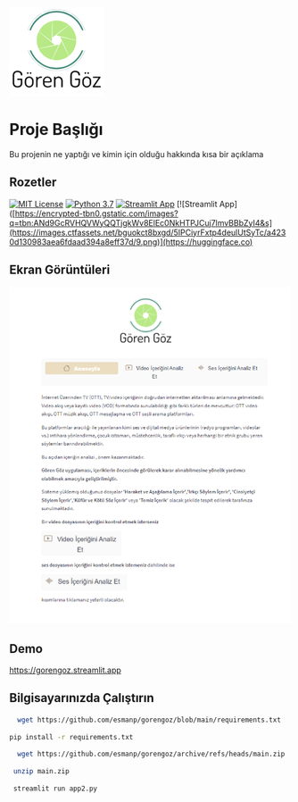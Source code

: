 

![Logo](https://github.com/esmanp/gorengoz/blob/main/logo.png?raw=true)

    
# Proje Başlığı

Bu projenin ne yaptığı ve kimin için olduğu hakkında kısa bir açıklama


## Rozetler

[![MIT License](https://img.shields.io/badge/License-MIT-green.svg)](https://choosealicense.com/licenses/mit/)
[![Python 3.7](https://img.shields.io/badge/python-3.7-blue.svg)](https://www.python.org/downloads/release/python-370/)
[![Streamlit App](https://docs.streamlit.io/logo.svg)](https://docs.streamlit.io)
[![Streamlit App]([https://encrypted-tbn0.gstatic.com/images?q=tbn:ANd9GcRVHQVWyQQTjgkWv8ElEc0NkHTPJCuj7lmvBBbZyI4&s](https://images.ctfassets.net/bguokct8bxgd/5IPCiyrFxtp4deulUtSyTc/a4230d130983aea6fdaad394a8eff37d/9.png)](https://huggingface.co)
  



  
## Ekran Görüntüleri

![uygulama](https://github.com/esmanp/gorengoz/blob/main/Ekran%20g%C3%B6r%C3%BCnt%C3%BCs%C3%BC.png?raw=true)

  
## Demo

https://gorengoz.streamlit.app

  
## Bilgisayarınızda Çalıştırın



```bash
  wget https://github.com/esmanp/gorengoz/blob/main/requirements.txt

```

```bash
pip install -r requirements.txt
```

```bash
  wget https://github.com/esmanp/gorengoz/archive/refs/heads/main.zip
```

```bash
 unzip main.zip
```

```bash
 streamlit run app2.py
```

  
    


  
